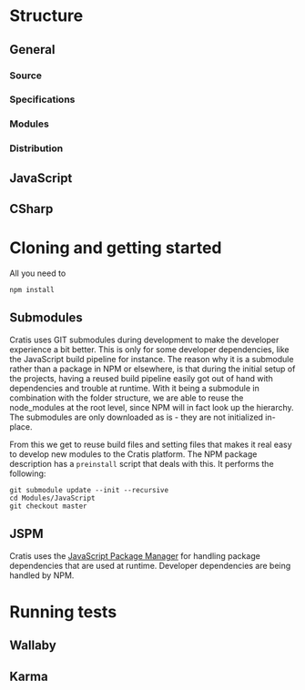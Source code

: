 # Structure

## General

### Source

### Specifications

### Modules

### Distribution

## JavaScript

## CSharp

# Cloning and getting started

All you need to 

```terminal
npm install
```


## Submodules

Cratis uses GIT submodules during development to make the developer experience a bit better.
This is only for some developer dependencies, like the JavaScript build pipeline for instance. 
The reason why it is a submodule rather than a package in NPM or elsewhere, is that during the 
initial setup of the projects, having a reused build pipeline easily got out of hand with dependencies and
trouble at runtime. With it being a submodule in combination with the folder structure, we are
able to reuse the node_modules at the root level, since NPM will in fact look up the hierarchy. 
The submodules are only downloaded as is - they are not initialized in-place.

From this we get to reuse build files and setting files that makes it real easy to develop new
modules to the Cratis platform. The NPM package description has a `preinstall` script that deals with
this. It performs the following:

```terminal
git submodule update --init --recursive
cd Modules/JavaScript
git checkout master
```

## JSPM

Cratis uses the [JavaScript Package Manager](http://jspm.io) for handling package dependencies that 
are used at runtime. Developer dependencies are being handled by NPM. 

# Running tests

## Wallaby

## Karma


